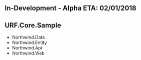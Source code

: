 ## In-Development - Alpha ETA: 02/01/2018
## URF.Core.Sample

* Northwind.Data
* Northwind.Entity
* Northwind.Api
* Northwind.Web

